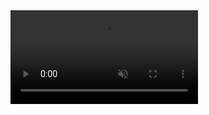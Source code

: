 <div><video controls src="https://github.com/Taiga-Mori/questionaire/blob/main/videos/a050-1.mp4" muted="false"></video></div>